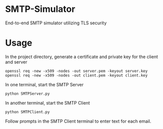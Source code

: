 # SMTP-Simulator
End-to-end SMTP simulator utilizing TLS security

# Usage
In the project directory, generate a certificate and private key for the client and server
```
openssl req -new -x509 -nodes -out server.pem -keyout server.key
openssl req -new -x509 -nodes -out client.pem -keyout client.key
```
In one terminal, start the SMTP Server
```
python SMTPServer.py
```

In another terminal, start the SMTP Client
```
python SMTPClient.py
```
Follow prompts in the SMTP Client terminal to enter text for each email.
